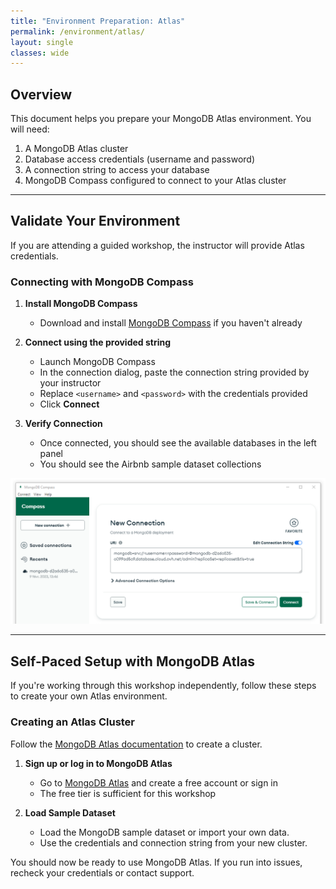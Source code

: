 ```yaml
---
title: "Environment Preparation: Atlas"
permalink: /environment/atlas/
layout: single
classes: wide
---
```


## Overview

This document helps you prepare your MongoDB Atlas environment. You will need:  
1. A MongoDB Atlas cluster
2. Database access credentials (username and password)
3. A connection string to access your database
4. MongoDB Compass configured to connect to your Atlas cluster

---

## Validate Your Environment

If you are attending a guided workshop, the instructor will provide Atlas credentials.

### Connecting with MongoDB Compass

1. **Install MongoDB Compass**
   - Download and install [MongoDB Compass](https://www.mongodb.com/try/download/compass) if you haven't already

2. **Connect using the provided string**
   - Launch MongoDB Compass
   - In the connection dialog, paste the connection string provided by your instructor
   - Replace `<username>` and `<password>` with the credentials provided
   - Click **Connect**

3. **Verify Connection**
   - Once connected, you should see the available databases in the left panel
   - You should see the Airbnb sample dataset collections

![MongoDB Compass Connection Screen](../../assets/images/compass.png)

---

## Self-Paced Setup with MongoDB Atlas

If you're working through this workshop independently, follow these steps to create your own Atlas environment.

### Creating an Atlas Cluster
Follow the [MongoDB Atlas documentation](https://www.mongodb.com/docs/atlas/getting-started/) to create a cluster.

1. **Sign up or log in to MongoDB Atlas**
   - Go to [MongoDB Atlas](https://www.mongodb.com/cloud/atlas) and create a free account or sign in
   - The free tier is sufficient for this workshop

2. **Load Sample Dataset**  
   - Load the MongoDB sample dataset or import your own data.  
   - Use the credentials and connection string from your new cluster.

You should now be ready to use MongoDB Atlas. If you run into issues, recheck your credentials or contact support.
